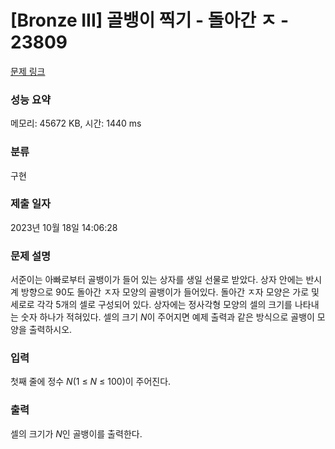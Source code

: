 # [Bronze III] 골뱅이 찍기 - 돌아간 ㅈ - 23809 

[문제 링크](https://www.acmicpc.net/problem/23809) 

### 성능 요약

메모리: 45672 KB, 시간: 1440 ms

### 분류

구현

### 제출 일자

2023년 10월 18일 14:06:28

### 문제 설명

<p>서준이는 아빠로부터 골뱅이가 들어 있는 상자를 생일 선물로 받았다. 상자 안에는 반시계 방향으로 90도 돌아간 ㅈ자 모양의 골뱅이가 들어있다. 돌아간 ㅈ자 모양은 가로 및 세로로 각각 5개의 셀로 구성되어 있다. 상자에는 정사각형 모양의 셀의 크기를 나타내는 숫자 하나가 적혀있다. 셀의 크기 <em>N</em>이 주어지면 예제 출력과 같은 방식으로 골뱅이 모양을 출력하시오.</p>

### 입력 

 <p>첫째 줄에 정수 <em>N</em>(1 ≤ <em>N</em> ≤ 100)이 주어진다.</p>

### 출력 

 <p>셀의 크기가 <em>N</em>인 골뱅이를 출력한다.</p>

